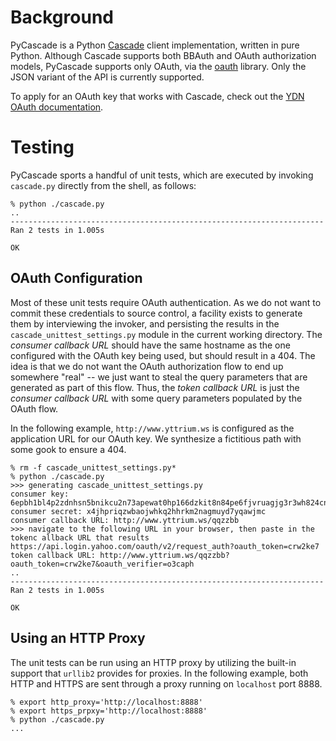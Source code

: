 # Background

PyCascade is a Python [Cascade](http://developer.yahoo.com/mail/) client
implementation, written in pure Python. Although Cascade supports both BBAuth
and OAuth authorization models, PyCascade supports only OAuth, via the
[oauth](http://code.google.com/p/oauth/) library. Only the JSON variant of the
API is currently supported.

To apply for an OAuth key that works with Cascade, check out the [YDN OAuth
documentation](http://developer.yahoo.com/oauth/).

# Testing

PyCascade sports a handful of unit tests, which are executed by invoking
`cascade.py` directly from the shell, as follows:

    % python ./cascade.py
    ..
    ----------------------------------------------------------------------
    Ran 2 tests in 1.005s

    OK

## OAuth Configuration

Most of these unit tests require OAuth authentication. As we do not want to
commit these credentials to source control, a facility exists to generate
them by interviewing the invoker, and persisting the results in the
`cascade_unittest_settings.py` module in the current working directory.  The
_consumer callback URL_ should have the same hostname as the one configured
with the OAuth key being used, but should result in a 404. The idea is that
we do not want the OAuth authorization flow to end up somewhere "real" -- we
just want to steal the query parameters that are generated as part of this
flow. Thus, the _token callback URL_ is just the _consumer callback URL_ with
some query parameters populated by the OAuth flow.

In the following example, `http://www.yttrium.ws` is configured as the
application URL for our OAuth key. We synthesize a fictitious path with some
gook to ensure a 404.

    % rm -f cascade_unittest_settings.py*
    % python ./cascade.py
    >>> generating cascade_unittest_settings.py
    consumer key: 6epbh1bl4p2zdnhsn5bnikcu2n73apewat0hp166dzkit8n84pe6fjvruagjg3r3wh824cnp45av5pueag274xzayzb2awipnvci
    consumer secret: x4jhpriqzwbaojwhkq2hhrkm2nagmuyd7yqawjmc
    consumer callback URL: http://www.yttrium.ws/qqzzbb
    >>> navigate to the following URL in your browser, then paste in the tokenc allback URL that results
    https://api.login.yahoo.com/oauth/v2/request_auth?oauth_token=crw2ke7
    token callback URL: http://www.yttrium.ws/qqzzbb?oauth_token=crw2ke7&oauth_verifier=o3caph
    ..
    ----------------------------------------------------------------------
    Ran 2 tests in 1.005s

    OK

## Using an HTTP Proxy

The unit tests can be run using an HTTP proxy by utilizing the built-in support
that `urllib2` provides for proxies. In the following example, both HTTP and
HTTPS are sent through a proxy running on `localhost` port 8888.

    % export http_proxy='http://localhost:8888'
    % export https_prpxy='http://localhost:8888'
    % python ./cascade.py
    ...
